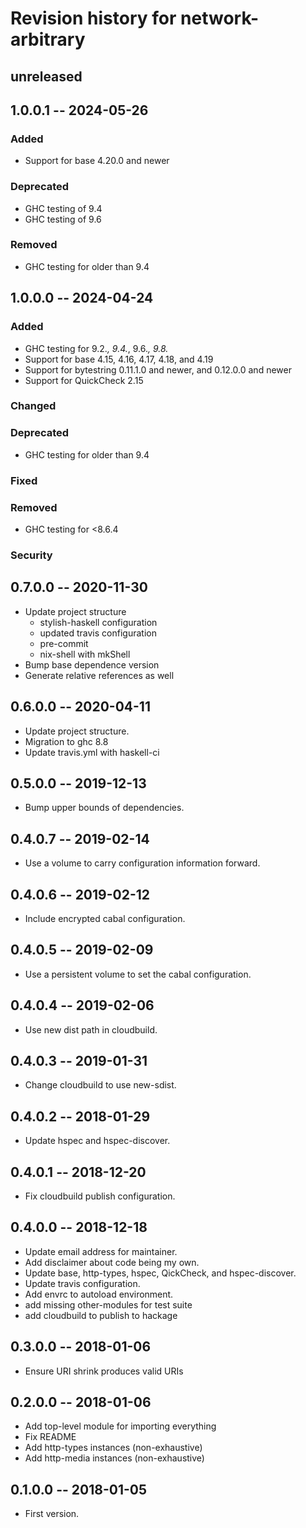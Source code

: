 # Revision history for network-arbitrary

## unreleased

## 1.0.0.1  -- 2024-05-26

### Added

* Support for base 4.20.0 and newer

### Deprecated

* GHC testing of 9.4
* GHC testing of 9.6

### Removed

* GHC testing for older than 9.4

## 1.0.0.0  -- 2024-04-24

### Added

* GHC testing for 9.2.*, 9.4.*, 9.6.*, 9.8.*
* Support for base 4.15, 4.16, 4.17, 4.18, and 4.19
* Support for bytestring 0.11.1.0 and newer, and 0.12.0.0 and newer
* Support for QuickCheck 2.15

### Changed

### Deprecated

* GHC testing for older than 9.4

### Fixed

### Removed

* GHC testing for <8.6.4

### Security

## 0.7.0.0  -- 2020-11-30

* Update project structure
  * stylish-haskell configuration
  * updated travis configuration
  * pre-commit
  * nix-shell with mkShell
* Bump base dependence version
* Generate relative references as well

## 0.6.0.0  -- 2020-04-11

* Update project structure.
* Migration to ghc 8.8
* Update travis.yml with haskell-ci

## 0.5.0.0  -- 2019-12-13

* Bump upper bounds of dependencies.

## 0.4.0.7  -- 2019-02-14

* Use a volume to carry configuration information forward.

## 0.4.0.6  -- 2019-02-12

* Include encrypted cabal configuration.

## 0.4.0.5  -- 2019-02-09

* Use a persistent volume to set the cabal configuration.

## 0.4.0.4  -- 2019-02-06

* Use new dist path in cloudbuild.

## 0.4.0.3  -- 2019-01-31

* Change cloudbuild to use new-sdist.

## 0.4.0.2  -- 2018-01-29

* Update hspec and hspec-discover.

## 0.4.0.1  -- 2018-12-20

* Fix cloudbuild publish configuration.

## 0.4.0.0  -- 2018-12-18

* Update email address for maintainer.
* Add disclaimer about code being my own.
* Update base, http-types, hspec, QickCheck, and hspec-discover.
* Update travis configuration.
* Add envrc to autoload environment.
* add missing other-modules for test suite
* add cloudbuild to publish to hackage

## 0.3.0.0  -- 2018-01-06

* Ensure URI shrink produces valid URIs

## 0.2.0.0  -- 2018-01-06

* Add top-level module for importing everything
* Fix README
* Add http-types instances (non-exhaustive)
* Add http-media instances (non-exhaustive)

## 0.1.0.0  -- 2018-01-05

* First version.
